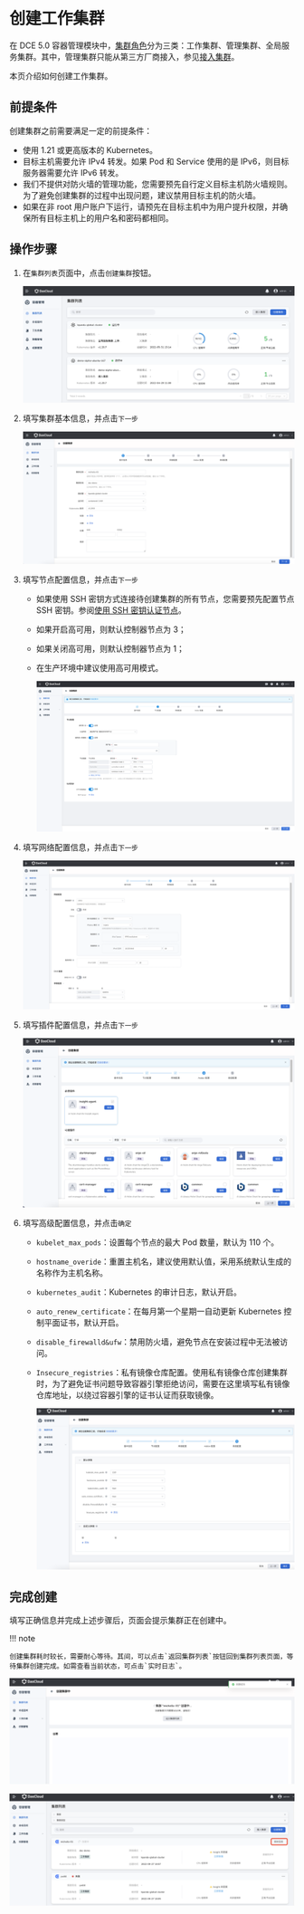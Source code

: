 # 创建工作集群

在 DCE 5.0 容器管理模块中，[集群角色](./ClusterRole.md#集群角色)分为三类：工作集群、管理集群、全局服务集群。其中，管理集群只能从第三方厂商接入，参见[接入集群](JoinACluster.md)。

本页介绍如何创建工作集群。

## 前提条件

创建集群之前需要满足一定的前提条件：

- 使用 1.21 或更高版本的 Kubernetes。
- 目标主机需要允许 IPv4 转发。如果 Pod 和 Service 使用的是 IPv6，则目标服务器需要允许 IPv6 转发。
- 我们不提供对防火墙的管理功能，您需要预先自行定义目标主机防火墙规则。为了避免创建集群的过程中出现问题，建议禁用目标主机的防火墙。
- 如果在非 root 用户账户下运行，请预先在目标主机中为用户提升权限，并确保所有目标主机上的用户名和密码都相同。

## 操作步骤

1. 在`集群列表`页面中，点击`创建集群`按钮。

    ![创建集群按钮](../../images/createcluster.png)

2. 填写集群基本信息，并点击`下一步`

    ![填写基本信息](../../images/createcluster01.png)

3. 填写节点配置信息，并点击`下一步`

    - 如果使用 SSH 密钥方式连接待创建集群的所有节点，您需要预先配置节点 SSH 密钥。参阅[使用 SSH 密钥认证节点](../Nodes/NodeConfig.md)。
    - 如果开启高可用，则默认控制器节点为 3；
    - 如果关闭高可用，则默认控制器节点为 1；
    - 在生产环境中建议使用高可用模式。

        ![填写基本信息](../../images/createcluster02.png)

4. 填写网络配置信息，并点击`下一步`

    ![填写网络配置信息](../../images/createcluster03.png)

5. 填写插件配置信息，并点击`下一步`

    ![填写插件配置信息](../../images/createcluster04.png)

6. 填写高级配置信息，并点击`确定`

    - `kubelet_max_pods`：设置每个节点的最大 Pod 数量，默认为 110 个。
    - `hostname_overide`：重置主机名，建议使用默认值，采用系统默认生成的名称作为主机名称。
    - `kubernetes_audit`：Kubernetes 的审计日志，默认开启。
    - `auto_renew_certificate`：在每月第一个星期一自动更新 Kubernetes 控制平面证书，默认开启。
    - `disable_firewalld&ufw`：禁用防火墙，避免节点在安装过程中无法被访问。
    - `Insecure_registries`：私有镜像仓库配置。使用私有镜像仓库创建集群时，为了避免证书问题导致容器引擎拒绝访问，需要在这里填写私有镜像仓库地址，以绕过容器引擎的证书认证而获取镜像。

        ![填写高级配置信息](../../images/createcluster05.png)

## 完成创建

填写正确信息并完成上述步骤后，页面会提示集群正在创建中。

!!! note

    创建集群耗时较长，需要耐心等待。其间，可以点击`返回集群列表`按钮回到集群列表页面，等待集群创建完成。如需查看当前状态，可点击`实时日志`。

![创建成功](../../images/createcluster06.png)

![查看实时日志](../../images/createcluster07.png)